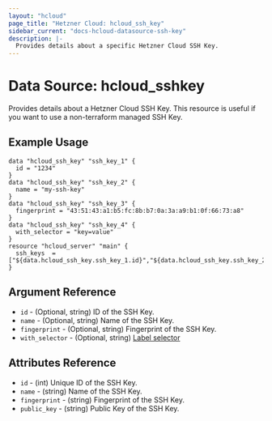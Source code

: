 ```yaml
---
layout: "hcloud"
page_title: "Hetzner Cloud: hcloud_ssh_key"
sidebar_current: "docs-hcloud-datasource-ssh-key"
description: |-
  Provides details about a specific Hetzner Cloud SSH Key.
---
```

# Data Source: hcloud_sshkey
Provides details about a Hetzner Cloud SSH Key.
This resource is useful if you want to use a non-terraform managed SSH Key.
## Example Usage
```hcl
data "hcloud_ssh_key" "ssh_key_1" {
  id = "1234"
}
data "hcloud_ssh_key" "ssh_key_2" {
  name = "my-ssh-key"
}
data "hcloud_ssh_key" "ssh_key_3" {
  fingerprint = "43:51:43:a1:b5:fc:8b:b7:0a:3a:a9:b1:0f:66:73:a8"
}
data "hcloud_ssh_key" "ssh_key_4" {
  with_selector = "key=value"
}
resource "hcloud_server" "main" {
  ssh_keys  = ["${data.hcloud_ssh_key.ssh_key_1.id}","${data.hcloud_ssh_key.ssh_key_2.id}","${data.hcloud_ssh_key.ssh_key_3.id}"]
}
```
## Argument Reference
- `id` - (Optional, string) ID of the SSH Key.
- `name` - (Optional, string) Name of the SSH Key.
- `fingerprint` - (Optional, string) Fingerprint of the SSH Key.
- `with_selector` - (Optional, string) [Label selector](https://docs.hetzner.cloud/#overview-label-selector)

## Attributes Reference
- `id` - (int) Unique ID of the SSH Key.
- `name` - (string) Name of the SSH Key.
- `fingerprint` - (string) Fingerprint of the SSH Key.
- `public_key` - (string) Public Key of the SSH Key.
